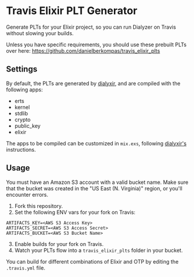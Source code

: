 # Travis Elixir PLT Generator

Generate PLTs for your Elixir project, so you can run Dialyzer on Travis without
slowing your builds.

Unless you have specific requirements, you should use these prebuilt PLTs over
here:
<https://github.com/danielberkompas/travis_elixir_plts>

## Settings
By default, the PLTs are generated by [dialyxir][dialyxir], and are compiled 
with the following apps:

- erts 
- kernel 
- stdlib 
- crypto 
- public_key
- elixir

The apps to be compiled can be customized in `mix.exs`, following [dialyxir's][dialyxir]
instructions.

## Usage
You must have an Amazon S3 account with a valid bucket name. Make sure that the
bucket was created in the "US East (N. Virginia)" region, or you'll encounter
errors.

1. Fork this repository.
2. Set the following ENV vars for your fork on Travis:

```
ARTIFACTS_KEY=<AWS S3 Access Key>
ARTIFACTS_SECRET=<AWS S3 Access Secret>
ARTIFACTS_BUCKET=<AWS S3 Bucket Name>
```

3. Enable builds for your fork on Travis.
4. Watch your PLTs flow into a `travis_elixir_plts` folder in your bucket.

You can build for different combinations of Elixir and OTP by editing the
`.travis.yml` file.

[dialyxir]: https://github.com/jeremyjh/dialyxir
